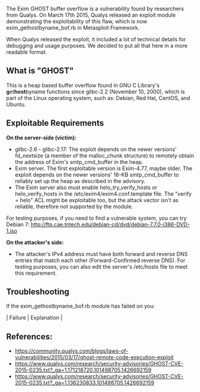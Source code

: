 The Exim GHOST buffer overflow is a vulnerability found by researchers from Qualys. On March 17th 2015, Qualys released an exploit module demonstrating the exploitability of this flaw, which is now exim_gethostbyname_bof.rb in Metasploit Framework.

When Qualys released the exploit, it included a lot of technical details for debugging and usage purposes. We decided to put all that here in a more readable format.

## What is "GHOST"

This is a heap based buffer overflow found in GNU C Library's **g**et**host**byname functions since glibc-2.2 (November 10, 2000), which is part of the Linux operating system, such as: Debian, Red Hat, CentOS, and Ubuntu.

## Exploitable Requirements

**On the server-side (victim):**

* glibc-2.6 - glibc-2.17: The exploit depends on the newer versions' fd_nextsize (a member of the malloc_chunk structure) to remotely obtain the address of Exim's smtp_cmd_buffer in the heap.
* Exim server. The first exploitable version is Exim-4.77, maybe older. The exploit depends on the newer versions' 16-KB smtp_cmd_buffer to reliably set up the heap as described in the advisory.
* The Exim server also must enable helo_try_verify_hosts or helo_verify_hosts in the /etc/exim4/exim4.conf.template file. The "verify = helo" ACL might be exploitable too, but the attack vector isn't as reliable, therefore not supported by the module.

For testing purposes, if you need to find a vulnerable system, you can try Debian 7:
http://ftp.cae.tntech.edu/debian-cd/dvd/debian-7.7.0-i386-DVD-1.iso

**On the attacker's side:**

* The attacker's IPv4 address must have both forward and reverse DNS entries that match each other (Forward-Confirmed reverse DNS). For testing purposes, you can also edit the server's /etc/hosts file to meet this requirement.

## Troubleshooting

If the exim_gethostbyname_bof.rb module has failed on you:

| Failure  | Explanation |

## References:

* https://community.qualys.com/blogs/laws-of-vulnerabilities/2015/03/17/ghost-remote-code-execution-exploit
* https://www.qualys.com/research/security-advisories/GHOST-CVE-2015-0235.txt?_ga=1.171218720.101498705.1426692159
* https://www.qualys.com/research/security-advisories/GHOST-CVE-2015-0235.txt?_ga=1.136230833.101498705.1426692159